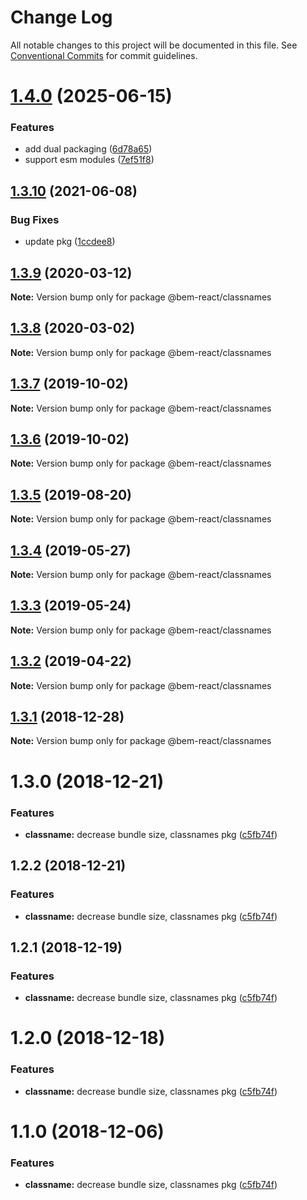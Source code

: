 # Change Log

All notable changes to this project will be documented in this file.
See [Conventional Commits](https://conventionalcommits.org) for commit guidelines.

# [1.4.0](https://github.com/bem/bem-react/compare/@bem-react/classnames@1.3.10...@bem-react/classnames@1.4.0) (2025-06-15)

### Features

- add dual packaging ([6d78a65](https://github.com/bem/bem-react/commit/6d78a651214abb057390338e4ea249c264c3252d))
- support esm modules ([7ef51f8](https://github.com/bem/bem-react/commit/7ef51f8a96d1b81f60458a4772237813eb630c42))

## [1.3.10](https://github.com/bem/bem-react/compare/@bem-react/classnames@1.3.9...@bem-react/classnames@1.3.10) (2021-06-08)

### Bug Fixes

- update pkg ([1ccdee8](https://github.com/bem/bem-react/commit/1ccdee8d9c4c09a02f888ee880a332ac75b725fd))

## [1.3.9](https://github.com/bem/bem-react/compare/@bem-react/classnames@1.3.8...@bem-react/classnames@1.3.9) (2020-03-12)

**Note:** Version bump only for package @bem-react/classnames

## [1.3.8](https://github.com/bem/bem-react/compare/@bem-react/classnames@1.3.7...@bem-react/classnames@1.3.8) (2020-03-02)

**Note:** Version bump only for package @bem-react/classnames

## [1.3.7](https://github.com/bem/bem-react/compare/@bem-react/classnames@1.3.6...@bem-react/classnames@1.3.7) (2019-10-02)

**Note:** Version bump only for package @bem-react/classnames

## [1.3.6](https://github.com/bem/bem-react/compare/@bem-react/classnames@1.3.5...@bem-react/classnames@1.3.6) (2019-10-02)

**Note:** Version bump only for package @bem-react/classnames

## [1.3.5](https://github.com/bem/bem-react/compare/@bem-react/classnames@1.3.4...@bem-react/classnames@1.3.5) (2019-08-20)

**Note:** Version bump only for package @bem-react/classnames

## [1.3.4](https://github.com/bem/bem-react/compare/@bem-react/classnames@1.3.3...@bem-react/classnames@1.3.4) (2019-05-27)

**Note:** Version bump only for package @bem-react/classnames

## [1.3.3](https://github.com/bem/bem-react/tree/master/packages/classnames/compare/@bem-react/classnames@1.3.2...@bem-react/classnames@1.3.3) (2019-05-24)

**Note:** Version bump only for package @bem-react/classnames

## [1.3.2](https://github.com/bem/bem-react/tree/master/packages/classnames/compare/@bem-react/classnames@1.3.1...@bem-react/classnames@1.3.2) (2019-04-22)

**Note:** Version bump only for package @bem-react/classnames

## [1.3.1](https://github.com/bem/bem-react/tree/master/packages/classnames/compare/@bem-react/classnames@1.3.0...@bem-react/classnames@1.3.1) (2018-12-28)

**Note:** Version bump only for package @bem-react/classnames

# 1.3.0 (2018-12-21)

### Features

- **classname:** decrease bundle size, classnames pkg ([c5fb74f](https://github.com/bem/bem-react/commit/c5fb74f))

## 1.2.2 (2018-12-21)

### Features

- **classname:** decrease bundle size, classnames pkg ([c5fb74f](https://github.com/bem/bem-react/commit/c5fb74f))

## 1.2.1 (2018-12-19)

### Features

- **classname:** decrease bundle size, classnames pkg ([c5fb74f](https://github.com/bem/bem-react/commit/c5fb74f))

# 1.2.0 (2018-12-18)

### Features

- **classname:** decrease bundle size, classnames pkg ([c5fb74f](https://github.com/bem/bem-react/commit/c5fb74f))

# 1.1.0 (2018-12-06)

### Features

- **classname:** decrease bundle size, classnames pkg ([c5fb74f](https://github.com/bem/bem-react/commit/c5fb74f))
